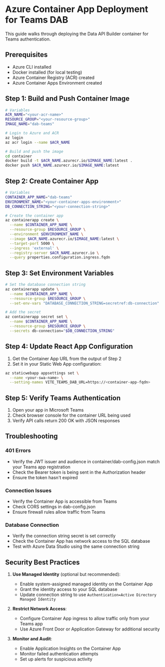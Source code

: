 # Azure Container App Deployment for Teams DAB

This guide walks through deploying the Data API Builder container for Teams authentication.

## Prerequisites
- Azure CLI installed
- Docker installed (for local testing)
- Azure Container Registry (ACR) created
- Azure Container Apps Environment created

## Step 1: Build and Push Container Image

```bash
# Variables
ACR_NAME="<your-acr-name>"
RESOURCE_GROUP="<your-resource-group>"
IMAGE_NAME="dab-teams"

# Login to Azure and ACR
az login
az acr login --name $ACR_NAME

# Build and push the image
cd container
docker build -t $ACR_NAME.azurecr.io/$IMAGE_NAME:latest .
docker push $ACR_NAME.azurecr.io/$IMAGE_NAME:latest
```

## Step 2: Create Container App

```bash
# Variables
CONTAINER_APP_NAME="dab-teams"
ENVIRONMENT_NAME="<your-container-apps-environment>"
DB_CONNECTION_STRING="<your-connection-string>"

# Create the container app
az containerapp create \
  --name $CONTAINER_APP_NAME \
  --resource-group $RESOURCE_GROUP \
  --environment $ENVIRONMENT_NAME \
  --image $ACR_NAME.azurecr.io/$IMAGE_NAME:latest \
  --target-port 5000 \
  --ingress 'external' \
  --registry-server $ACR_NAME.azurecr.io \
  --query properties.configuration.ingress.fqdn
```

## Step 3: Set Environment Variables

```bash
# Set the database connection string
az containerapp update \
  --name $CONTAINER_APP_NAME \
  --resource-group $RESOURCE_GROUP \
  --set-env-vars "DATABASE_CONNECTION_STRING=secretref:db-connection"

# Add the secret
az containerapp secret set \
  --name $CONTAINER_APP_NAME \
  --resource-group $RESOURCE_GROUP \
  --secrets db-connection="$DB_CONNECTION_STRING"
```

## Step 4: Update React App Configuration

1. Get the Container App URL from the output of Step 2
2. Set it in your Static Web App configuration:

```bash
az staticwebapp appsettings set \
  --name <your-swa-name> \
  --setting-names VITE_TEAMS_DAB_URL=https://<container-app-fqdn>
```

## Step 5: Verify Teams Authentication

1. Open your app in Microsoft Teams
2. Check browser console for the container URL being used
3. Verify API calls return 200 OK with JSON responses

## Troubleshooting

### 401 Errors
- Verify the JWT issuer and audience in container/dab-config.json match your Teams app registration
- Check the Bearer token is being sent in the Authorization header
- Ensure the token hasn't expired

### Connection Issues
- Verify the Container App is accessible from Teams
- Check CORS settings in dab-config.json
- Ensure firewall rules allow traffic from Teams

### Database Connection
- Verify the connection string secret is set correctly
- Check the Container App has network access to the SQL database
- Test with Azure Data Studio using the same connection string

## Security Best Practices

1. **Use Managed Identity** (optional but recommended):
   - Enable system-assigned managed identity on the Container App
   - Grant the identity access to your SQL database
   - Update connection string to use `Authentication=Active Directory Managed Identity`

2. **Restrict Network Access**:
   - Configure Container App ingress to allow traffic only from your Teams app
   - Use Azure Front Door or Application Gateway for additional security

3. **Monitor and Audit**:
   - Enable Application Insights on the Container App
   - Monitor failed authentication attempts
   - Set up alerts for suspicious activity